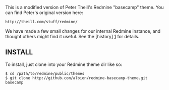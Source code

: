 This is a modified version of Peter Theill's Redmine "basecamp" theme. You can
find Peter's original version here:

    http://theill.com/stuff/redmine/

We have made a few small changes for our internal Redmine instance, and thought
others might find it useful. See the [history] [1] for details.

INSTALL
-------

To install, just clone into your Redmine theme dir like so:

    $ cd /path/to/redmine/public/themes
    $ git clone http://github.com/albion/redmine-basecamp-theme.git basecamp

[1]: http://github.com/albion/redmine-basecamp-theme/commits/master/
